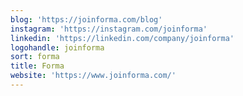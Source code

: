 ```yaml
---
blog: 'https://joinforma.com/blog'
instagram: 'https://instagram.com/joinforma'
linkedin: 'https://linkedin.com/company/joinforma'
logohandle: joinforma
sort: forma
title: Forma
website: 'https://www.joinforma.com/'
---
```

